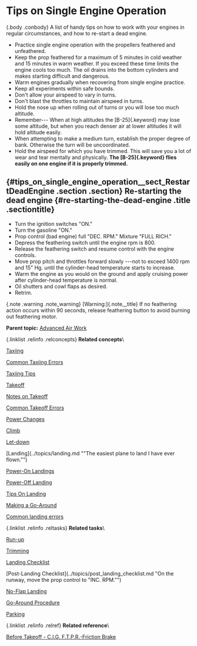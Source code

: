 
Tips on Single Engine Operation
===============================

 {.body .conbody}
A list of handy tips on how to work with your engines in regular
circumstances, and how to re-start a dead engine.

-   Practice single engine operation with the propellers feathered and
    unfeathered.
-   Keep the prop feathered for a maximum of 5 minutes in cold weather
    and 15 minutes in warm weather. If you exceed these time limits the
    engine cools too much. The oil drains into the bottom cylinders and
    makes starting difficult and dangerous.
-   Warm engines gradually when recovering from single engine practice.
-   Keep all experiments within safe bounds.
-   Don\'t allow your airspeed to vary in turns.
-   Don\'t blast the throttles to maintain airspeed in turns.
-   Hold the nose up when rolling out of turns or you will lose too much
    altitude.
-   Remember--- When at high altitudes the [B-25]{.keyword} may lose
    some altitude, but when you reach denser air at lower altitudes it
    will hold altitude easily.
-   When attempting to make a medium turn, establish the proper degree
    of bank. Otherwise the turn will be uncoordinated.
-   Hold the airspeed for which you have trimmed. This will save you a
    lot of wear and tear mentally and physically. **The [B-25]{.keyword}
    flies easily on one engine if it is properly trimmed.**

 {#tips_on_single_engine_operation__sect_RestartDeadEngine .section .section}
Re-starting the dead engine {#re-starting-the-dead-engine .title .sectiontitle}
---------------------------

-   Turn the ignition switches \"ON.\"
-   Turn the gasoline \"ON.\"
-   Prop control (bad engine) full \"DEC. RPM.\" Mixture \"FULL RICH.\"
-   Depress the feathering switch until the engine rpm is 800.
-   Release the feathering switch and resume control with the engine
    controls.
-   Move prop pitch and throttles forward slowly ---not to exceed 1400
    rpm and 15\" Hg. until the cylinder-head temperature starts to
    increase.
-   Warm the engine as you would on the ground and apply cruising power
    after cylinder-head temperature is normal.
-   Oil shutters and cowl flaps as desired.
-   Retrim.

 {.note .warning .note_warning}
[Warning:]{.note__title} If no feathering action occurs within 90
seconds, release feathering button to avoid burning out feathering
motor.






**Parent topic:** [Advanced Air
Work](../topics/advanced_air_work.md "Many of the maneuvers described here are prohibited in this airplane. However, knowing the reactions of the airplane to these maneuvers is important.")



 {.linklist .relinfo .relconcepts}
**Related concepts**\

<div>

[Taxiing](../topics/taxiing.md "Taxiing the B-25, with its tricycle landing gear, may seem strange after handling the conventional type.")

</div>

<div>

[Common Taxiing
Errors](../topics/common_taxiing_errors.md "A short list of what not to do when taxiing.")

</div>

<div>

[Taxiing
Tips](../topics/taxiing_tips.md "A short list of useful tips to know when taxiing.")

</div>

<div>

[Takeoff](../topics/takeoff.md "Takeoff in the B-25 with its tricycle gear, varies from that with conventional gear only during the initial part of the roll. You will find it much easier.")

</div>

<div>

[Notes on
Takeoff](../topics/notes_on_takeoff.md "Do not dive the airplane after lifting it at the end of the takeoff run. When you level out to pick up CSE speed after takeoff release the stick pressure as the speed picks up.")

</div>

<div>

[Common Takeoff
Errors](../topics/common_takeoff_errors.md "A list of common errors that are made during takeoff.")

</div>

<div>

[Power
Changes](../topics/power_changes.md "What to know about expected engine performance when throttling up.")

</div>

<div>

[Climb](../topics/climb.md "Making your B-25 climb properly without straining your arms or your airplane.")

</div>

<div>

[Let-down](../topics/let_down.md "A let-down is a simple procedure either in instrument or contact flight.")

</div>

<div>

[Landing](../topics/landing.md ""The easiest plane to land I have ever flown."")

</div>

<div>

[Power-On
Landings](../topics/power_on_landings.md "Before turning onto the base leg, one landing is much like another. The variations in procedure start as you leave the downwind leg.")

</div>

<div>

[Power-Off
Landing](../topics/power_off_landing.md "The B-25 is too large and heavy to practice the prescribed forced-landing procedures used in lighter planes.")

</div>

<div>

[Tips On
Landing](../topics/tips_on_landing.md "A list of things to know that will make your landings easier on you and on the B-25.")

</div>

<div>

[Making a
Go-Around](../topics/making_a_go_around.md "There is a common reluctance among pilots to go around. They feel it implies a lack of ability to meet an unusual situation.")

</div>

<div>

[Common landing errors](../topics/common_landing_errors.md)

</div>


 {.linklist .relinfo .reltasks}
**Related tasks**\

<div>

[Run-up](../topics/run_up.md "The process for doing a run-up prior to takeoff.")

</div>

<div>

[Trimming](../topics/trimming.md "When properly trimmed the B-25 flies with an ease that belies its weight and size.")

</div>

<div>

[Landing
Checklist](../topics/landing_checklist.md "On any landing, enter traffic as instructed by field regulations or as instructed by the control tower.")

</div>

<div>

[Post-Landing
Checklist](../topics/post_landing_checklist.md "On the runway, move the prop control to "INC. RPM."")

</div>

<div>

[No-Flap
Landing](../topics/no_flap_landing.md "Occasionally both in combat and normal operations your plane may be damaged to the extent that flaps cannot be lowered for landing.")

</div>

<div>

[Go-Around
Procedure](../topics/go_around_procedure.md "Don't hesitate to go around. Any doubt that the plane is under perfect control is sufficient cause to go around. If you have made a poor approach and know that the landing will be too long, or too rough— go around.")

</div>

<div>

[Parking](../topics/parking.md "When you park your plane after a flight, just remember that the Colonel may make the next flight in that particular airplane.")

</div>


 {.linklist .relinfo .relref}
**Related reference**\

<div>

[Before Takeoff - C.I.G. F.T.P.R.-Friction
Brake](../topics/before_takeoff_c.i.g.f.t.p.r._friction_brake.md "Checklist to ensure that your Controls move freely, Instruments function, proper Gas settings, then to check Flaps, Trim, Props are set for take-off, and then Run up the engine before removing the friction brake.")

</div>


